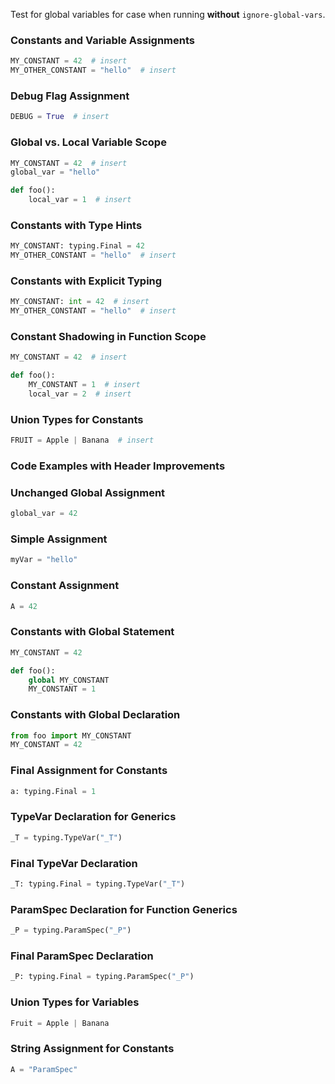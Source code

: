 Test for global variables for case when running **without** `ignore-global-vars`.

### Constants and Variable Assignments
```python
MY_CONSTANT = 42  # insert
MY_OTHER_CONSTANT = "hello"  # insert
```

### Debug Flag Assignment
```python
DEBUG = True  # insert
```

### Global vs. Local Variable Scope
```python
MY_CONSTANT = 42  # insert
global_var = "hello"

def foo():
    local_var = 1  # insert
```

### Constants with Type Hints
```python
MY_CONSTANT: typing.Final = 42
MY_OTHER_CONSTANT = "hello"  # insert
```

### Constants with Explicit Typing
```python
MY_CONSTANT: int = 42  # insert
MY_OTHER_CONSTANT = "hello"  # insert
```

### Constant Shadowing in Function Scope
```python
MY_CONSTANT = 42  # insert

def foo():
    MY_CONSTANT = 1  # insert
    local_var = 2  # insert
```

### Union Types for Constants
```python
FRUIT = Apple | Banana  # insert
```

### Code Examples with Header Improvements

### Unchanged Global Assignment
```python
global_var = 42
```

### Simple Assignment
```python
myVar = "hello"
```

### Constant Assignment
```python
A = 42
```

### Constants with Global Statement

```python
MY_CONSTANT = 42

def foo():
    global MY_CONSTANT
    MY_CONSTANT = 1
```

### Constants with Global Declaration
```python
from foo import MY_CONSTANT
MY_CONSTANT = 42
```

### Final Assignment for Constants
```python
a: typing.Final = 1
```

### TypeVar Declaration for Generics
```python
_T = typing.TypeVar("_T")
```

### Final TypeVar Declaration
```python
_T: typing.Final = typing.TypeVar("_T")
```

### ParamSpec Declaration for Function Generics
```python
_P = typing.ParamSpec("_P")
```

### Final ParamSpec Declaration
```python
_P: typing.Final = typing.ParamSpec("_P")
```

### Union Types for Variables
```python
Fruit = Apple | Banana
```

### String Assignment for Constants
```python
A = "ParamSpec"
```
